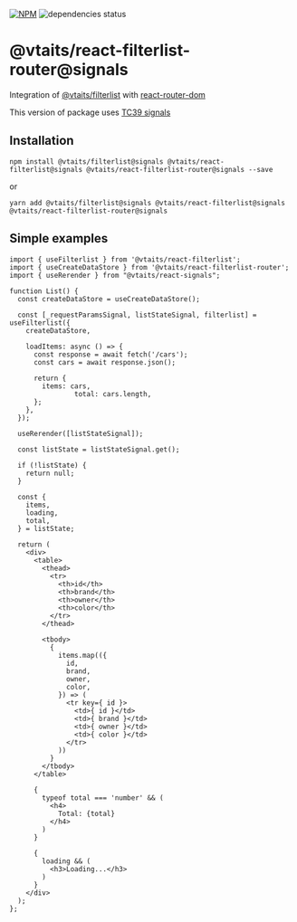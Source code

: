 [![NPM](https://img.shields.io/npm/v/@vtaits/react-filterlist-router.svg)](https://www.npmjs.com/package/@vtaits/react-filterlist-router)
![dependencies status](https://img.shields.io/librariesio/release/npm/@vtaits/react-filterlist-router)

# @vtaits/react-filterlist-router@signals

Integration of [@vtaits/filterlist](https://www.npmjs.com/package/@vtaits/filterlist) with [react-router-dom](https://reactrouter.com/en/main)

This version of package uses [TC39 signals](https://github.com/tc39/proposal-signals)

## Installation

```
npm install @vtaits/filterlist@signals @vtaits/react-filterlist@signals @vtaits/react-filterlist-router@signals --save
```

or

```
yarn add @vtaits/filterlist@signals @vtaits/react-filterlist@signals @vtaits/react-filterlist-router@signals
```

## Simple examples

```tsx
import { useFilterlist } from '@vtaits/react-filterlist';
import { useCreateDataStore } from '@vtaits/react-filterlist-router';
import { useRerender } from "@vtaits/react-signals";

function List() {
  const createDataStore = useCreateDataStore();

  const [_requestParamsSignal, listStateSignal, filterlist] = useFilterlist({
    createDataStore,

    loadItems: async () => {
      const response = await fetch('/cars');
      const cars = await response.json();

      return {
        items: cars,
				total: cars.length,
      };
    },
  });

  useRerender([listStateSignal]);

  const listState = listStateSignal.get();

  if (!listState) {
    return null;
  }

  const {
    items,
    loading,
    total,
  } = listState;

  return (
    <div>
      <table>
        <thead>
          <tr>
            <th>id</th>
            <th>brand</th>
            <th>owner</th>
            <th>color</th>
          </tr>
        </thead>

        <tbody>
          {
            items.map(({
              id,
              brand,
              owner,
              color,
            }) => (
              <tr key={ id }>
                <td>{ id }</td>
                <td>{ brand }</td>
                <td>{ owner }</td>
                <td>{ color }</td>
              </tr>
            ))
          }
        </tbody>
      </table>

      {
        typeof total === 'number' && (
          <h4>
            Total: {total}
          </h4>
        )
      }

      {
        loading && (
          <h3>Loading...</h3>
        )
      }
    </div>
  );
};
```
